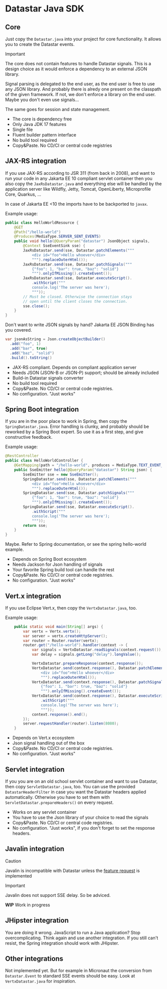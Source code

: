 # Datastar Java SDK

## Core

Just copy the `Datastar.java` into your project for core functionality. It allows you to create the Datastar events.

> [!IMPORTANT]
> The core does not contain features to handle Datastar signals.
> This is a design choice as it would enforce a dependency to an external JSON library.

Signal parsing is delegated to the end user, as the end user is free to use any JSON library. And probably there is alredy one present on the classpath of the given framework. If not, we don't enforce a library on the end user. Maybe you don't even use signals...

The same goes for session and state management.

* The core is dependency free 
* Only Java JDK 17 features
* Single file
* Fluent builder pattern interface
* No build tool required
* Copy&Paste. No CD/CI or central code registries

## JAX-RS integration

If you use JAX-RS according to JSR 311 (from back in 2008), and want to run your code in any Jakarta EE 10 compliant servlet container then you also copy the `JaxRsDatastar.java` and everything else will be handled by the application server like Wildfly, Jetty, Tomcat, OpenLiberty, Microprofile Core, Quarkus, ...

In case of Jakarta EE <10 the imports have to be backported to `javax`.

Example usage:
```java
public class HelloWorldResource {
    @GET
    @Path("/hello-world")
    @Produces(MediaType.SERVER_SENT_EVENTS)
    public void hello(@QueryParam("datastar") JsonObject signals,
        @Context SseEventSink sse) {
        JaxRsDatastar.send(sse, Datastar.patchElements("""
            <div id="foo">Hello whoever</div>
            """).replaceOuterHtml());
        JaxRsDatastar.send(sse, Datastar.patchSignals("""
            {"foo": 1, "bar": true, "baz": "solid"}
            """).onlyIfMissing().createEvent());
        JaxRsDatastar.send(sse, Datastar.executeScript().
            .withScript("""
            console.log('The server was here');
            """));
        // Must be closed. Otherwise the connection stays
        // open until the client closes the connection.
        sse.close(); 
    }
}
```

Don't want to write JSON signals by hand? Jakarta EE JSON Binding has you covered.
```java
var jsonAsString = Json.createObjectBuilder()
  .add("foo", 1)
  .add("bar", true)
  .add("baz", "solid")
  .build().toString()
```

* JAX-RS compliant. Depends on compliant application server
* Needs JSON (JSON-B or JSON-P) support; should be already included
* Build-in Datastar signals converter
* No build tool required
* Copy&Paste. No CD/CI or central code registries.
* No configuration. "Just works"

## Spring Boot integration

If you are in the poor place to work in Spring, then copy the `SpringDatastar.java`.
Error handling is clunky, and probably should be reworked by a Spring Boot expert. So use it as a first step, and give constructive feedback.

Example usage:
```java
@RestController
public class HelloWorldController {
    @GetMapping(path = "/hello-world", produces = MediaType.TEXT_EVENT_STREAM_VALUE)
    public SseEmitter hello(@QueryParam("datastar") String json) {
        SseEmitter sse = new SseEmitter();
        SpringDatastar.send(sse, Datastar.patchElements("""
            <div id="foo">Hello whoever</div>
            """).replaceOuterHtml());
        SpringDatastar.send(sse, Datastar.patchSignals("""
            {"foo": 1, "bar": true, "baz": "solid"}
            """).onlyIfMissing().createEvent());
        SpringDatastar.send(sse, Datastar.executeScript().
            .withScript("""
            console.log('The server was here');
            """));
        return sse;
    }
}
```
Maybe. Refer to Spring documentation, or see the spring hello-world example.

* Depends on Spring Boot ecosystem
* Needs Jackson for Json handling of signals
* Your favorite Spring build tool can handle the rest
* Copy&Paste. No CD/CI or central code registries.
* No configuration. "Just works"

## Vert.x integration

If you use Eclipse Vert.x, then copy the `VertxDatastar.java`, too.

Example usage:
```java
    public static void main(String[] args) {
        var vertx = Vertx.vertx();
        var server = vertx.createHttpServer();
        var router = Router.router(vertx);
        router.get("/hello-world").handler(context -> {
            var signals = VertxDatastar.readSignals(context.request());
            var delay = signals.getLong("delay").longValue();

            VertxDatastar.prepareResponse(context.response());
            VertxDatastar.send(context.response(), Datastar.patchElements("""
                <div id="foo">Hello whoever</div>
                """).replaceOuterHtml());
            VertxDatastar.send(context.response(), Datastar.patchSignals("""
                {"foo": 1, "bar": true, "baz": "solid"}
                """).onlyIfMissing().createEvent());
            VertxDatastar.send(context.response(), Datastar.executeScript().
                .withScript("""
                console.log('The server was here');
                """));
            context.response().end();
        });
        server.requestHandler(router).listen(8080);
    }
```

* Depends on Vert.x ecosystem
* Json signal handling out of the box
* Copy&Paste. No CD/CI or central code registries.
* No configuration. "Just works"

## Servlet integration

If you you are on an old school servlet container and want to use Datastar, then copy `ServletDatastar.java`, too.
You can use the provided `DatastarHeaderFilter` in case you want the Datastar headers applied automatically. Otherwise you have to set them with `ServletDatastar.prepareHeaders()` on every request.

* Works on any servlet container
* You have to use the Json library of your choice to read the signals
* Copy&Paste. No CD/CI or central code registries.
* No configuration. "Just works", if you don't forget to set the response headers.

## Javalin integration

> [!CAUTION]
> Javalin is incompatible with Datastar unless the
> [feature request](https://github.com/javalin/javalin/issues/2420) is implemented

> [!IMPORTANT]
> Javalin does not support SSE delay. So be adviced.

**WIP** Work in progress

## JHipster integration

You are doing it wrong. JavaScript to run a Java application? Stop overcomplicating. Think again and use another integration. If you still can't resist, the Spring integration should work with JHipster.

## Other integrations

Not implemented yet. But for example in Micronaut the conversion from `Datastar.Event` to standard SSE events should be easy. Look at `VertxDatastar.java` for inspiration.